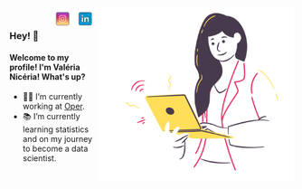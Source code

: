 <img align="right" src="https://raw.githubusercontent.com/ValeriaNiceria/valerianiceria/master/img/girl.png" width="350"/>

<a href="https://www.linkedin.com/in/valerianiceria/">
<img align="right" alt="LinkedIn" src="https://raw.githubusercontent.com/ValeriaNiceria/valerianiceria/master/img/icon_linkedin.png" width="40"/>
</a>

<a href="https://www.instagram.com/valeria.niceria.dev/">
<img align="right" alt="Instagram" src="https://raw.githubusercontent.com/ValeriaNiceria/valerianiceria/master/img/icon_instagram.png" width="40"/>
</a>

<br/>

### Hey! :wave:
#### Welcome to my profile! I'm Valéria Nicéria! What's up?

- :woman_technologist: I’m currently working at <a href="https://operdata.com.br/" target="_blank">Oper</a>.
- :books: I’m currently learning statistics and on my journey to become a data scientist.




<!--
**ValeriaNiceria/valerianiceria** is a ✨ _special_ ✨ repository because its `README.md` (this file) appears on your GitHub profile.

Here are some ideas to get you started:

- 🔭 I’m currently working on <a href="https://operdata.com.br/" target="_blank">Oper</a>
- 🌱 I’m currently learning ...
- 👯 I’m looking to collaborate on ...
- 🤔 I’m looking for help with ...
- 💬 Ask me about ...
- 📫 How to reach me: ...
- 😄 Pronouns: ...
- ⚡ Fun fact: ...
-->
